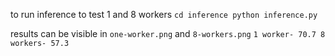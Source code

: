 to run inference to test 1 and 8 workers
`cd inference
python inference.py`

results can be visible in `one-worker.png` and `8-workers.png`
`1 worker- 70.7
8 workers- 57.3`